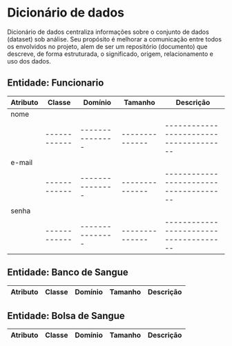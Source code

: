 # Dicionário de dados
Dicionário de dados centraliza informações sobre o conjunto de dados (dataset) sob análise. Seu propósito é melhorar a comunicação entre todos os envolvidos no projeto, alem de ser um repositório (documento) que descreve, de forma estruturada, o significado, origem, relacionamento e uso dos dados.

Entidade: Funcionario        
---------------------        
Atributo        | Classe     | Domínio       | Tamanho      | Descrição                            |
--------        |------------|---------------|--------------|--------------------------------------|
nome            |            |               |              |                                      |
                |------------|---------------|--------------|--------------------------------------|
e-mail          |            |               |              |                                      |
                |------------|---------------|--------------|--------------------------------------|
senha           |            |               |              |                                      |
                |------------|---------------|--------------|--------------------------------------|


Entidade: Banco de Sangue
---------------------        
Atributo        | Classe     | Domínio       | Tamanho      | Descrição                            |
--------        |------------|---------------|--------------|--------------------------------------|

Entidade: Bolsa de Sangue
---------------------        
Atributo        | Classe     | Domínio       | Tamanho      | Descrição                            |
--------        |------------|---------------|--------------|--------------------------------------|
